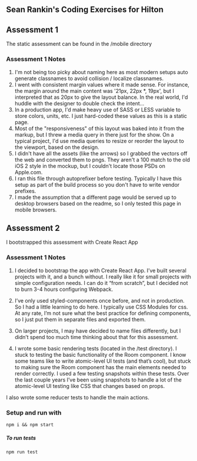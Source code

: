 ## Sean Rankin's Coding Exercises for Hilton

## Assessment 1
The static assessment can be found in the /mobile directory

### Assessment 1 Notes
1. I'm not being too picky about naming here as most modern setups auto generate classnames to avoid collision / localize classnames.
2. I went with consistent margin values where it made sense. For instance, the margin around the main content was '21px, 22px *, 19px', but I interpreted that as 20px to give the layout balance. In the real world, I'd huddle with the designer to double check the intent...
3. In a production app, I'd make heavy use of SASS or LESS variable to store colors, units, etc. I just hard-coded these values as this is a static page.
4. Most of the "responsiveness" of this layout was baked into it from the markup, but I threw a media query in there just for the show. On a typical project, I'd use media queries to resize or reorder the layout to the viewport, based on the design.
5. I didn't have all the assets (like the arrows) so I grabbed the vectors off the web and converted them to pngs. They aren't a 100 match to the old iOS 2 style in the mockup, but I couldn't locate those PSDs on Apple.com.
6. I ran this file through autoprefixer before testing. Typically I have this setup as part of the build process so you don't have to write vendor prefixes.
7. I made the assumption that a different page would be served up to desktop browsers based on the readme, so I only tested this page in mobile browsers.

## Assessment 2
I bootstrapped this assessment with Create React App

### Assessment 1 Notes
1. I decided to bootstrap the app with Create React App. I’ve built several projects with it, and a bunch without. I really like it for small projects with simple configuration needs. I can do it “from scratch”, but I decided not to burn 3-4 hours configuring Webpack.

2. I’ve only used styled-components once before, and not in production. So I had a little learning to do here. I typically use CSS Modules for css. At any rate, I’m not sure what the best practice for defining components, so I just put them in separate files and exported them.

3. On larger projects, I may have decided to name files differently, but I didn’t spend too much time thinking about that for this assessment.

4. I wrote some basic rendering tests (located in the /test directory). I stuck to testing the basic functionality of the Room component. I know some teams like to write atomic-level UI tests (and that’s cool), but stuck to making sure the Room component has the main elements needed to render correctly. I used a few testing snapshots within these tests. Over the last couple years I’ve been using snapshots to handle a lot of the atomic-level UI testing like CSS that changes based on props.

I also wrote some reducer tests to handle the main actions.

### Setup and run with
```
npm i && npm start
```

##### To run tests
```
npm run test
```
